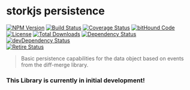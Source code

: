 # storkjs persistence

[![NPM Version](http://img.shields.io/npm/v/storkjs-persistence.svg?style=flat)](https://www.npmjs.org/package/storkjs-persistence) [![Build Status](https://travis-ci.org/storkjs/storkjs-persistence.svg)](http://travis-ci.org/storkjs/storkjs-persistence) [![Coverage Status](https://coveralls.io/repos/storkjs/storkjs-persistence/badge.svg)](https://coveralls.io/r/storkjs/storkjs-persistence) [![bitHound Code](https://www.bithound.io/github/storkjs/storkjs-persistence/badges/code.svg)](https://www.bithound.io/github/storkjs/storkjs-persistence)<br>
[![License](https://img.shields.io/npm/l/storkjs-persistence.svg?style=flat)](https://github.com/storkjs/storkjs-persistence/blob/master/LICENSE) [![Total Downloads](https://img.shields.io/npm/dt/storkjs-persistence.svg?style=flat)](https://www.npmjs.org/package/storkjs-persistence) [![Dependency Status](https://david-dm.org/storkjs/storkjs-persistence.svg)](https://david-dm.org/storkjs/storkjs-persistence) [![devDependency Status](https://david-dm.org/storkjs/storkjs-persistence/dev-status.svg)](https://david-dm.org/storkjs/storkjs-persistence#info=devDependencies)<br>
[![Retire Status](http://retire.insecurity.today/api/image?uri=https://raw.githubusercontent.com/storkjs/storkjs-persistence/master/package.json)](http://retire.insecurity.today/api/image?uri=https://raw.githubusercontent.com/storkjs/storkjs-persistence/master/package.json)

> Basic persistence capabilities for the data object based on events from the diff-merge library.

### This Library is currently in initial development!
